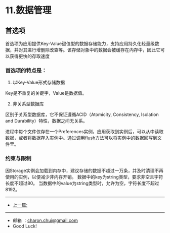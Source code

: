 11.数据管理
===

## 首选项

首选项为应用提供Key-Value键值型的数据存储能力，支持应用持久化轻量级数据，并对其进行增删除改查等。该存储对象中的数据会被缓存在内存中，因此它可以获得更快的存取速度


### 首选项的特点是：

1. 以Key-Value形式存储数据

Key是不重复的关键字，Value是数据值。

2. 非关系型数据库

区别于关系型数据库，它不保证遵循ACID（Atomicity, Consistency, Isolation and Durability）特性，数据之间无关系。

进程中每个文件仅存在一个Preferences实例，应用获取到实例后，可以从中读取数据，或者将数据存入实例中。通过调用flush方法可以将实例中的数据回写到文件里。



### 约束与限制
因Storage实例会加载到内存中，建议存储的数据不超过一万条，并及时清理不再使用的实例，以便减少非内存开销。
数据中的key为string类型，要求非空且字符长度不超过80。
当数据中的value为string类型时，允许为空，字符长度不超过8192。





----------


- [上一篇:]()



    
---

- 邮箱 ：charon.chui@gmail.com  
- Good Luck! 
